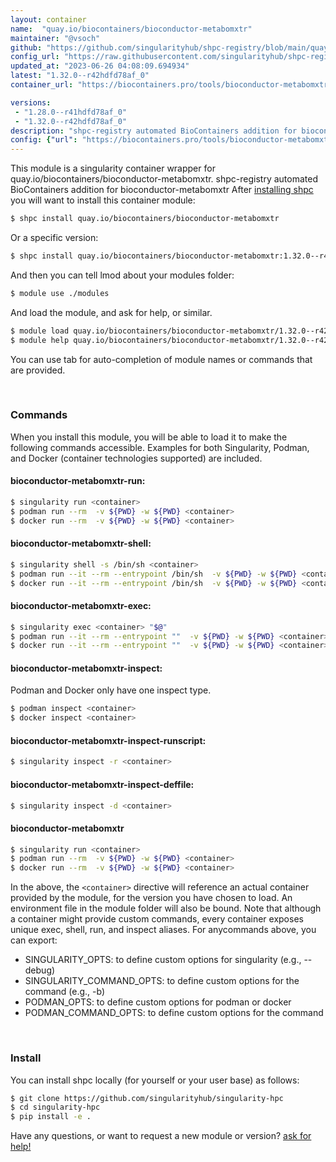 ```yaml
---
layout: container
name:  "quay.io/biocontainers/bioconductor-metabomxtr"
maintainer: "@vsoch"
github: "https://github.com/singularityhub/shpc-registry/blob/main/quay.io/biocontainers/bioconductor-metabomxtr/container.yaml"
config_url: "https://raw.githubusercontent.com/singularityhub/shpc-registry/main/quay.io/biocontainers/bioconductor-metabomxtr/container.yaml"
updated_at: "2023-06-26 04:08:09.694934"
latest: "1.32.0--r42hdfd78af_0"
container_url: "https://biocontainers.pro/tools/bioconductor-metabomxtr"

versions:
 - "1.28.0--r41hdfd78af_0"
 - "1.32.0--r42hdfd78af_0"
description: "shpc-registry automated BioContainers addition for bioconductor-metabomxtr"
config: {"url": "https://biocontainers.pro/tools/bioconductor-metabomxtr", "maintainer": "@vsoch", "description": "shpc-registry automated BioContainers addition for bioconductor-metabomxtr", "latest": {"1.32.0--r42hdfd78af_0": "sha256:ae8e35d1eda63982308570f38d15a85590444700d651f3bb36d68de27c8b78e3"}, "tags": {"1.28.0--r41hdfd78af_0": "sha256:c99f395e67cec62dd51827ced2f5935c6e51b7191d9876e48ce3c4c6060242f4", "1.32.0--r42hdfd78af_0": "sha256:ae8e35d1eda63982308570f38d15a85590444700d651f3bb36d68de27c8b78e3"}, "docker": "quay.io/biocontainers/bioconductor-metabomxtr"}
---
```


This module is a singularity container wrapper for quay.io/biocontainers/bioconductor-metabomxtr.
shpc-registry automated BioContainers addition for bioconductor-metabomxtr
After [installing shpc](#install) you will want to install this container module:


```bash
$ shpc install quay.io/biocontainers/bioconductor-metabomxtr
```

Or a specific version:

```bash
$ shpc install quay.io/biocontainers/bioconductor-metabomxtr:1.32.0--r42hdfd78af_0
```

And then you can tell lmod about your modules folder:

```bash
$ module use ./modules
```

And load the module, and ask for help, or similar.

```bash
$ module load quay.io/biocontainers/bioconductor-metabomxtr/1.32.0--r42hdfd78af_0
$ module help quay.io/biocontainers/bioconductor-metabomxtr/1.32.0--r42hdfd78af_0
```

You can use tab for auto-completion of module names or commands that are provided.

<br>

### Commands

When you install this module, you will be able to load it to make the following commands accessible.
Examples for both Singularity, Podman, and Docker (container technologies supported) are included.

#### bioconductor-metabomxtr-run:

```bash
$ singularity run <container>
$ podman run --rm  -v ${PWD} -w ${PWD} <container>
$ docker run --rm  -v ${PWD} -w ${PWD} <container>
```

#### bioconductor-metabomxtr-shell:

```bash
$ singularity shell -s /bin/sh <container>
$ podman run --it --rm --entrypoint /bin/sh  -v ${PWD} -w ${PWD} <container>
$ docker run --it --rm --entrypoint /bin/sh  -v ${PWD} -w ${PWD} <container>
```

#### bioconductor-metabomxtr-exec:

```bash
$ singularity exec <container> "$@"
$ podman run --it --rm --entrypoint ""  -v ${PWD} -w ${PWD} <container> "$@"
$ docker run --it --rm --entrypoint ""  -v ${PWD} -w ${PWD} <container> "$@"
```

#### bioconductor-metabomxtr-inspect:

Podman and Docker only have one inspect type.

```bash
$ podman inspect <container>
$ docker inspect <container>
```

#### bioconductor-metabomxtr-inspect-runscript:

```bash
$ singularity inspect -r <container>
```

#### bioconductor-metabomxtr-inspect-deffile:

```bash
$ singularity inspect -d <container>
```



#### bioconductor-metabomxtr

```bash
$ singularity run <container>
$ podman run --rm  -v ${PWD} -w ${PWD} <container>
$ docker run --rm  -v ${PWD} -w ${PWD} <container>
```


In the above, the `<container>` directive will reference an actual container provided
by the module, for the version you have chosen to load. An environment file in the
module folder will also be bound. Note that although a container
might provide custom commands, every container exposes unique exec, shell, run, and
inspect aliases. For anycommands above, you can export:

 - SINGULARITY_OPTS: to define custom options for singularity (e.g., --debug)
 - SINGULARITY_COMMAND_OPTS: to define custom options for the command (e.g., -b)
 - PODMAN_OPTS: to define custom options for podman or docker
 - PODMAN_COMMAND_OPTS: to define custom options for the command

<br>

### Install

You can install shpc locally (for yourself or your user base) as follows:

```bash
$ git clone https://github.com/singularityhub/singularity-hpc
$ cd singularity-hpc
$ pip install -e .
```

Have any questions, or want to request a new module or version? [ask for help!](https://github.com/singularityhub/singularity-hpc/issues)